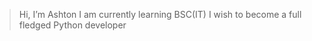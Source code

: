 > Hi, I’m Ashton
> I am currently learning BSC(IT)
> I wish to become a full fledged Python developer

